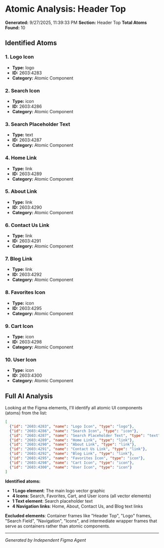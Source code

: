 # Atomic Analysis: Header Top

**Generated:** 9/27/2025, 11:39:33 PM
**Section:** Header Top
**Total Atoms Found:** 10

## Identified Atoms

### 1. Logo Icon
- **Type:** logo
- **ID:** 2603:4283
- **Category:** Atomic Component

### 2. Search Icon
- **Type:** icon
- **ID:** 2603:4286
- **Category:** Atomic Component

### 3. Search Placeholder Text
- **Type:** text
- **ID:** 2603:4287
- **Category:** Atomic Component

### 4. Home Link
- **Type:** link
- **ID:** 2603:4289
- **Category:** Atomic Component

### 5. About Link
- **Type:** link
- **ID:** 2603:4290
- **Category:** Atomic Component

### 6. Contact Us Link
- **Type:** link
- **ID:** 2603:4291
- **Category:** Atomic Component

### 7. Blog Link
- **Type:** link
- **ID:** 2603:4292
- **Category:** Atomic Component

### 8. Favorites Icon
- **Type:** icon
- **ID:** 2603:4295
- **Category:** Atomic Component

### 9. Cart Icon
- **Type:** icon
- **ID:** 2603:4298
- **Category:** Atomic Component

### 10. User Icon
- **Type:** icon
- **ID:** 2603:4300
- **Category:** Atomic Component


## Full AI Analysis

Looking at the Figma elements, I'll identify all atomic UI components (atoms) from the list:

```json
[
  {"id": "2603:4283", "name": "Logo Icon", "type": "logo"},
  {"id": "2603:4286", "name": "Search Icon", "type": "icon"},
  {"id": "2603:4287", "name": "Search Placeholder Text", "type": "text"},
  {"id": "2603:4289", "name": "Home Link", "type": "link"},
  {"id": "2603:4290", "name": "About Link", "type": "link"},
  {"id": "2603:4291", "name": "Contact Us Link", "type": "link"},
  {"id": "2603:4292", "name": "Blog Link", "type": "link"},
  {"id": "2603:4295", "name": "Favorites Icon", "type": "icon"},
  {"id": "2603:4298", "name": "Cart Icon", "type": "icon"},
  {"id": "2603:4300", "name": "User Icon", "type": "icon"}
]
```

**Identified atoms:**
- **1 Logo element**: The main logo vector graphic
- **4 Icons**: Search, Favorites, Cart, and User icons (all vector elements)
- **1 Text element**: Search placeholder text
- **4 Navigation links**: Home, About, Contact Us, and Blog text links

**Excluded elements**: Container frames like "Header Top", "Logo" frames, "Search Field", "Navigation", "Icons", and intermediate wrapper frames that serve as containers rather than atomic components.

---
*Generated by Independent Figma Agent*